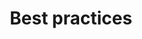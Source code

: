 ---
title: Best practices
lunr: false
nav_sort: 3
nav_groups:
  - primary
nav_category: true
tags:
---